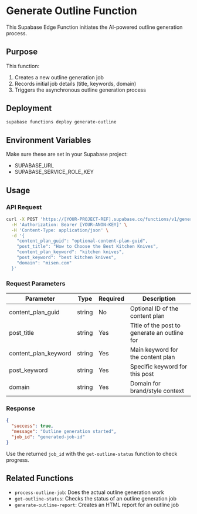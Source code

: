 # Generate Outline Function

This Supabase Edge Function initiates the AI-powered outline generation process.

## Purpose

This function:
1. Creates a new outline generation job
2. Records initial job details (title, keywords, domain)
3. Triggers the asynchronous outline generation process

## Deployment

```bash
supabase functions deploy generate-outline
```

## Environment Variables

Make sure these are set in your Supabase project:
- SUPABASE_URL
- SUPABASE_SERVICE_ROLE_KEY

## Usage

### API Request

```bash
curl -X POST 'https://[YOUR-PROJECT-REF].supabase.co/functions/v1/generate-outline' \
  -H 'Authorization: Bearer [YOUR-ANON-KEY]' \
  -H 'Content-Type: application/json' \
  -d '{
    "content_plan_guid": "optional-content-plan-guid",
    "post_title": "How to Choose the Best Kitchen Knives",
    "content_plan_keyword": "kitchen knives",
    "post_keyword": "best kitchen knives", 
    "domain": "misen.com"
  }'
```

### Request Parameters

| Parameter | Type | Required | Description |
|-----------|------|----------|-------------|
| content_plan_guid | string | No | Optional ID of the content plan |
| post_title | string | Yes | Title of the post to generate an outline for |
| content_plan_keyword | string | Yes | Main keyword for the content plan |
| post_keyword | string | Yes | Specific keyword for this post |
| domain | string | Yes | Domain for brand/style context |

### Response

```json
{
  "success": true,
  "message": "Outline generation started",
  "job_id": "generated-job-id"
}
```

Use the returned `job_id` with the `get-outline-status` function to check progress.

## Related Functions

- `process-outline-job`: Does the actual outline generation work
- `get-outline-status`: Checks the status of an outline generation job
- `generate-outline-report`: Creates an HTML report for an outline job